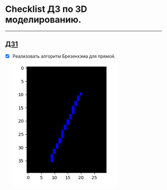 # Checklist ДЗ по 3D моделированию.  
----
## [ДЗ1](https://github.com/eqweqr/3D_modeling/tree/master/%D0%94%D0%971)
- [X] Реализовать алгоритм Брезенхэма для прямой.  
![Результат выполнения программы для testcase(9, 20, 4, 30)](https://github.com/eqweqr/3D_modeling/blob/master/%D0%94%D0%971/%D0%A1%D0%BD%D0%B8%D0%BC%D0%BE%D0%BA%20%D1%8D%D0%BA%D1%80%D0%B0%D0%BD%D0%B0%20%D0%BE%D1%82%202023-10-04%2000-57-46.png)
